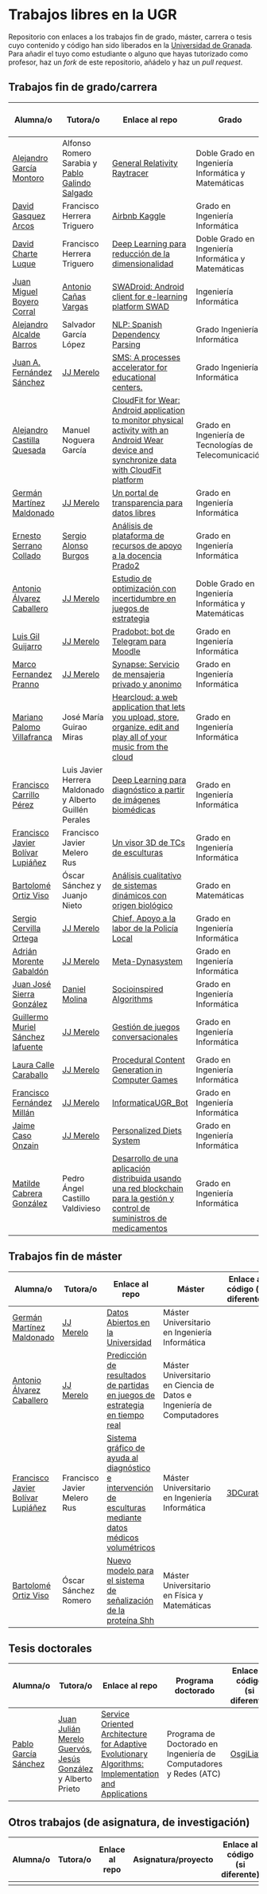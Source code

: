 # Trabajos libres en la UGR

Repositorio con enlaces a los trabajos fin de grado, máster, carrera o
tesis cuyo contenido y código han sido liberados en la
[Universidad de Granada](http://www.ugr.es). Para añadir el tuyo como
estudiante o
alguno que hayas tutorizado como profesor, haz un *fork* de este repositorio,
añádelo y haz un *pull request*.

## Trabajos fin de grado/carrera

| Alumna/o | Tutora/o | Enlace al repo | Grado | Enlace al código (si diferente) |
| -------- | -------- | -------------- | ------| --------------------------------|
| [Alejandro García Montoro](https://github.com/agarciamontoro) | Alfonso Romero Sarabia y [Pablo Galindo Salgado](https://github.com/pablogsal) | [General Relativity Raytracer](https://github.com/agarciamontoro/TFG) | Doble Grado en Ingeniería Informática y Matemáticas | [kerrpy](https://github.com/kerrpy) |
| [David Gasquez Arcos](https://github.com/davidgasquez) | Francisco Herrera Triguero | [Airbnb Kaggle](https://github.com/davidgasquez/kaggle-airbnb) | Grado en Ingeniería Informática ||
| [David Charte Luque](https://github.com/fdavidcl) | Francisco Herrera Triguero | [Deep Learning para reducción de la dimensionalidad](https://github.com/fdavidcl/tfg) | Doble Grado en Ingeniería Informática y Matemáticas ||
| [Juan Miguel Boyero Corral](https://github.com/Amab) | [Antonio Cañas Vargas](https://github.com/acanas) | [SWADroid: Android client for e-learning platform SWAD](https://github.com/Amab/SWADroid) | Ingeniería Informática ||
| [Alejandro Alcalde Barros](https://github.com/elbaulp) | Salvador García López | [NLP: Spanish Dependency Parsing](https://github.com/elbaulp/NLP_Dependency_Parsing) | Grado Ingeniería Informática ||
| [Juan A. Fernández Sánchez](https://github.com/juanaFernandez) | [JJ Merelo](https://github.com/JJ) | [SMS: A processes accelerator for educational centers.](https://github.com/ButterFlyDevs/StudentsManagementSystem) | Grado Ingeniería Informática ||
| [Alejandro Castilla Quesada](https://github.com/alejandrocq) | Manuel Noguera García | [CloudFit for Wear: Android application to monitor physical activity with an Android Wear device and synchronize data with CloudFit platform](https://github.com/alejandrocq/cloudfit-for-wear) | Grado en Ingeniería de Tecnologías de Telecomunicación | |
| [Germán Martínez Maldonado](https://github.com/germaaan) | [JJ Merelo](https://github.com/JJ) | [Un portal de transparencia para datos libres](https://github.com/germaaan/TFG) | Grado en Ingeniería Informática | [ugr-transparente-servidor](https://github.com/oslugr/ugr-transparente-servidor) ||
| [Ernesto Serrano Collado](https://github.com/erseco) | [Sergio Alonso Burgos](https://github.com/zerjillo) | [Análisis de plataforma de recursos de apoyo a la docencia Prado2](https://github.com/erseco/ugr_tfg) | Grado en Ingeniería Informática ||
| [Antonio Álvarez Caballero](https://github.com/analca3) | [JJ Merelo](https://github.com/JJ) | [Estudio de optimización con incertidumbre en juegos de estrategia](https://github.com/analca3/TFG) | Doble Grado en Ingeniería Informática y Matemáticas | |
| [Luis Gil Guijarro](https://github.com/LuisGi93/) | [JJ Merelo](https://github.com/JJ) | [Pradobot: bot de Telegram para Moodle](https://github.com/LuisGi93/pradobot) | Grado en Ingeniería Informática | |
| [Marco Fernandez Pranno](https://github.com/marco-fp) | [JJ Merelo](https://github.com/JJ) | [Synapse: Servicio de mensajeria privado y anonimo](https://github.com/SynapseMessenger) | Grado en Ingeniería Informática | |
| [Mariano Palomo Villafranca](https://github.com/mpvillafranca) | José María Guirao Miras | [Hearcloud: a web application that lets you upload, store, organize, edit and play all of your music from the cloud](https://github.com/hearcloud/hearcloud-doc) | Grado en Ingeniería Informática | [Hearcloud](https://github.com/hearcloud/hearcloud) |
| [Francisco Carrillo Pérez](https://github.com/pacocp) | Luis Javier Herrera Maldonado y Alberto Guillén Perales | [Deep Learning para diagnóstico a partir de imágenes biomédicas](https://github.com/pacocp/Deep-Learning-para-diagnostico-a-partir-de-imagenes-Biomedicas) | Grado en Ingeniería Informática | |
| [Francisco Javier Bolívar Lupiáñez](https://github.com/fblupi) | Francisco Javier Melero Rus | [Un visor 3D de TCs de esculturas](https://github.com/fblupi/grado_informatica-TFG) | Grado en Ingeniería Informática | [3DCurator](https://github.com/fblupi/3DCurator) |
| [Bartolomé Ortiz Viso](https://github.com/thebooort) | Óscar Sánchez  y Juanjo Nieto | [Análisis cualitativo de sistemas dinámicos con origen biológico](https://github.com/thebooort/Qualitative-Analysis-of-dinamical-system-with-biological-origin) | Grado en Matemáticas ||
| [Sergio Cervilla Ortega](https://github.com/Cerv1) | [JJ Merelo](https://github.com/JJ) | [Chief, Apoyo a la labor de la Policía Local](https://github.com/Cerv1/Chief) | Grado en Ingeniería Informática |
| [Adrián Morente Gabaldón](https://github.com/adrianmorente) | [JJ Merelo](https://github.com/JJ) | [Meta-Dynasystem](https://github.com/adrianmorente/meta-dynasystem) | Grado en Ingeniería Informática |
| [Juan José Sierra González](https://github.com/JJSrra) | [Daniel Molina](https://github.com/dmolina) | [Socioinspired Algorithms](https://github.com/JJSrra/Research-SocioinspiredAlgorithms) | Grado en Ingeniería Informática |
| [Guillermo Muriel Sánchez lafuente](https://github.com/guillesiesta) | [JJ Merelo](https://github.com/JJ) | [Gestión de juegos conversacionales](https://github.com/guillesiesta/ProjectX) | Grado en Ingeniería Informática |
| [Laura Calle Caraballo](https://github.com/Laucalle) | [JJ Merelo](https://github.com/JJ) | [Procedural Content Generation in Computer Games](https://github.com/Laucalle/AngryBirdsLevelGenerationThesis) | Grado en Ingeniería Informática | [Angry Birds Level Generator](https://github.com/Laucalle/AngryBirdsLevelGenerator)
| [Francisco Fernández Millán](https://github.com/franfermi) | [JJ Merelo](https://github.com/JJ) | [InformaticaUGR_Bot](https://github.com/franfermi/TFG-Servicio_Web) | Grado en Ingeniería Informática |
| [Jaime Caso Onzain](https://github.com/jimcase) | [JJ Merelo](https://github.com/JJ) | [Personalized Diets System](https://github.com/Stance4Health-Dev/docs) | Grado en Ingeniería Informática |
| [Matilde Cabrera González](https://github.com/mati3) | Pedro Ángel Castillo Valdivieso  | [Desarrollo de una aplicación distribuida usando una red blockchain para la gestión y control de suministros de medicamentos​](https://github.com/mati3/Fabric-Medic) | Grado en Ingeniería Informática ||

## Trabajos fin de máster

| Alumna/o | Tutora/o | Enlace al repo | Máster | Enlace al código (si diferente) |
| -------- | -------- | -------------- | -------| --------------------------------|
| [Germán Martínez Maldonado](https://github.com/germaaan) | [JJ Merelo](https://github.com/JJ) | [Datos Abiertos en la Universidad](https://github.com/germaaan/ProyectoDatosAbiertos) | Máster Universitario en Ingeniería Informática | ||
| [Antonio Álvarez Caballero](https://github.com/analca3) | [JJ Merelo](https://github.com/JJ) | [Predicción de resultados de partidas en juegos de estrategia en tiempo real](https://github.com/analca3/StarCraft-winner-prediction) | Máster Universitario en Ciencia de Datos e Ingeniería de Computadores | |
| [Francisco Javier Bolívar Lupiáñez](https://github.com/fblupi) | Francisco Javier Melero Rus | [Sistema gráfico de ayuda al diagnóstico e intervención de esculturas mediante datos médicos volumétricos](https://github.com/fblupi/master_informatica-TFM) | Máster Universitario en Ingeniería Informática | [3DCurator](https://github.com/fblupi/3DCurator) |
| [Bartolomé Ortiz Viso](https://github.com/thebooort) | Óscar Sánchez Romero  | [Nuevo modelo para el sistema de señalización de la proteína Shh](https://github.com/thebooort/shh-signal-model) | Máster Universitario en Física y Matemáticas | ||

## Tesis doctorales

| Alumna/o | Tutora/o | Enlace al repo | Programa doctorado | Enlace al código (si diferente) |
| -------- | -------- | -------------- | -------------------| --------------------------------|
|[Pablo García Sánchez](http://github.com/fergunet)|[Juan Julián Merelo Guervós](http://github.com/JJ), [Jesús González](https://github.com/jesusatc/) y Alberto Prieto|[Service Oriented Architecture for Adaptive Evolutionary Algorithms: Implementation and Applications](https://github.com/fergunet/tesis)|Programa de Doctorado en Ingeniería de Computadores y Redes (ATC)|[OsgiLiath](http://github.com/fergunet/osgiliath)|

## Otros trabajos (de asignatura, de investigación)

| Alumna/o | Tutora/o | Enlace al repo | Asignatura/proyecto | Enlace al código (si diferente) |
| -------- | -------- | -------------- | --------------------| --------------------------------|
| | | || | |
